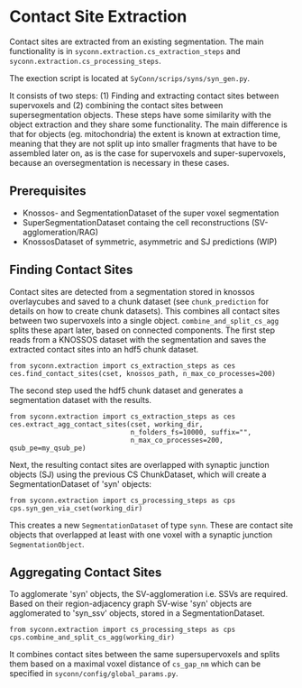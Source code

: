 # Contact Site Extraction
Contact sites are extracted from an existing segmentation. The main functionality is in
`syconn.extraction.cs_extraction_steps` and `syconn.extraction.cs_processing_steps`.

The exection script is located at `SyConn/scrips/syns/syn_gen.py`.

It consists of two steps: (1) Finding and extracting contact sites between supervoxels and (2)
 combining the contact sites between supersegmentation objects. These steps have some similarity
  with the object extraction and they share some functionality. The main difference is that for objects
  (eg. mitochondria) the extent is known at extraction time, meaning that they are not split up into
  smaller fragments that have to be assembled later on, as is the case for supervoxels and super-supervoxels,
  because an oversegmentation is necessary in these cases.

## Prerequisites
* Knossos- and SegmentationDataset of the super voxel segmentation
* SuperSegmentationDataset containg the cell reconstructions (SV-agglomeration/RAG)
* KnossosDataset of symmetric, asymmetric and SJ predictions (WIP)

## Finding Contact Sites

Contact sites are detected from a segmentation stored in knossos overlaycubes and saved to a chunk dataset (see `chunk_prediction` for details on how to create chunk datasets).
This combines all contact sites between two supervoxels into a single object. `combine_and_split_cs_agg` splits these apart later, based on connected components.
The first step reads from a KNOSSOS dataset with the segmentation and saves the extracted contact sites into an hdf5 chunk dataset.

    from syconn.extraction import cs_extraction_steps as ces
    ces.find_contact_sites(cset, knossos_path, n_max_co_processes=200)

The second step used the hdf5 chunk dataset and generates a segmentation dataset with the results.

    from syconn.extraction import cs_extraction_steps as ces
    ces.extract_agg_contact_sites(cset, working_dir,
                                  n_folders_fs=10000, suffix="",
                                  n_max_co_processes=200, qsub_pe=my_qsub_pe)

Next, the resulting contact sites are overlapped with synaptic
 junction objects (SJ) using the previous CS ChunkDataset, which will create
 a SegmentationDataset of 'syn' objects:

    from syconn.extraction import cs_processing_steps as cps
    cps.syn_gen_via_cset(working_dir)

This creates a new `SegmentationDataset` of type `synn`. These are contact site objects that overlapped at least with one voxel with a synaptic junction `SegmentationObject`.

## Aggregating Contact Sites
To agglomerate 'syn' objects, the SV-agglomeration i.e. SSVs are required. Based on their region-adjacency graph SV-wise 'syn' objects
are agglomerated to 'syn_ssv' objects, stored in a SegmentationDataset.

    from syconn.extraction import cs_processing_steps as cps
    cps.combine_and_split_cs_agg(working_dir)

It combines contact sites between the same supersupervoxels and splits them based on a
maximal voxel distance of `cs_gap_nm` which can be specified in `syconn/config/global_params.py`.




